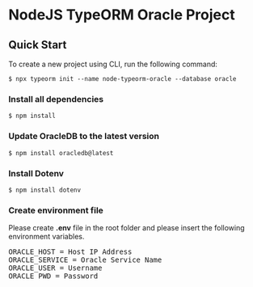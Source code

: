 # NodeJS TypeORM Oracle Project

## Quick Start
To create a new project using CLI, run the following command:

`$ npx typeorm init --name node-typeorm-oracle --database oracle`

### Install all dependencies
`$ npm install`

### Update OracleDB to the latest version
`$ npm install oracledb@latest`

### Install Dotenv
`$ npm install dotenv`

### Create environment file
Please create **.env** file in the root folder and please insert the following environment variables.

<pre>
ORACLE_HOST = Host IP Address
ORACLE_SERVICE = Oracle Service Name
ORACLE_USER = Username
ORACLE_PWD = Password
</pre>

